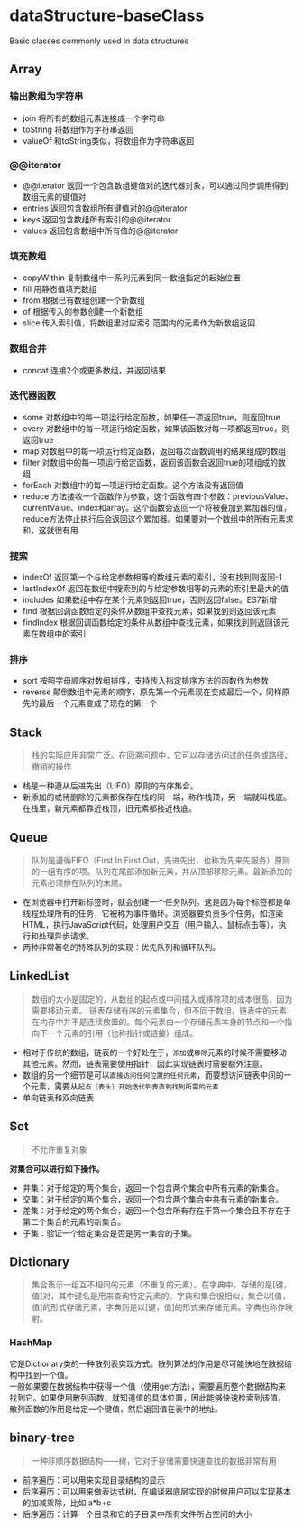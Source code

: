 # dataStructure-baseClass
Basic classes commonly used in data structures

## Array
### 输出数组为字符串
* join 将所有的数组元素连接成一个字符串
* toString 将数组作为字符串返回
* valueOf 和toString类似，将数组作为字符串返回
### @@iterator
* @@iterator 返回一个包含数组键值对的迭代器对象，可以通过同步调用得到数组元素的键值对
* entries 返回包含数组所有键值对的@@iterator
* keys 返回包含数组所有索引的@@iterator
* values 返回包含数组中所有值的@@iterator
### 填充数组
* copyWithin 复制数组中一系列元素到同一数组指定的起始位置
* fill 用静态值填充数组
* from 根据已有数组创建一个新数组
* of 根据传入的参数创建一个新数组
* slice 传入索引值，将数组里对应索引范围内的元素作为新数组返回
### 数组合并
* concat 连接2个或更多数组，并返回结果
### 迭代器函数
* some 对数组中的每一项运行给定函数，如果任一项返回true，则返回true
* every 对数组中的每一项运行给定函数，如果该函数对每一项都返回true，则返回true
* map 对数组中的每一项运行给定函数，返回每次函数调用的结果组成的数组
* filter 对数组中的每一项运行给定函数，返回该函数会返回true的项组成的数组
* forEach 对数组中的每一项运行给定函数。这个方法没有返回值
* reduce 方法接收一个函数作为参数，这个函数有四个参数：previousValue、currentValue、index和array。这个函数会返回一个将被叠加到累加器的值，reduce方法停止执行后会返回这个累加器。如果要对一个数组中的所有元素求和，这就很有用
### 搜索
* indexOf 返回第一个与给定参数相等的数组元素的索引，没有找到则返回-1
* lastIndexOf 返回在数组中搜索到的与给定参数相等的元素的索引里最大的值
* includes 如果数组中存在某个元素则返回true，否则返回false。ES7新增
* find 根据回调函数给定的条件从数组中查找元素，如果找到则返回该元素
* findIndex 根据回调函数给定的条件从数组中查找元素，如果找到则返回该元素在数组中的索引
### 排序
* sort 按照字母顺序对数组排序，支持传入指定排序方法的函数作为参数
* reverse 颠倒数组中元素的顺序，原先第一个元素现在变成最后一个，同样原先的最后一个元素变成了现在的第一个

## Stack
> 栈的实际应用非常广泛。在回溯问题中，它可以存储访问过的任务或路径、撤销的操作
* 栈是一种遵从后进先出（LIFO）原则的有序集合。
* 新添加的或待删除的元素都保存在栈的同一端，称作栈顶，另一端就叫栈底。在栈里，新元素都靠近栈顶，旧元素都接近栈底。


## Queue
> 队列是遵循FIFO（First In First Out，先进先出，也称为先来先服务）原则的一组有序的项。队列在尾部添加新元素，并从顶部移除元素。最新添加的元素必须排在队列的末尾。
* 在浏览器中打开新标签时，就会创建一个任务队列。这是因为每个标签都是单线程处理所有的任务，它被称为事件循环。浏览器要负责多个任务，如渲染HTML，执行JavaScript代码，处理用户交互（用户输入、鼠标点击等），执行和处理异步请求。
* 两种非常著名的特殊队列的实现：优先队列和循环队列。

## LinkedList
>数组的大小是固定的，从数组的起点或中间插入或移除项的成本很高，因为需要移动元素。
>链表存储有序的元素集合，但不同于数组，链表中的元素在内存中并不是连续放置的。每个元素由一个存储元素本身的节点和一个指向下一个元素的引用（也称指针或链接）组成。
* 相对于传统的数组，链表的一个好处在于，`添加`或`移除`元素的时候不需要移动其他元素。然而，链表需要使用指针，因此实现链表时需要额外注意。
* 数组的另一个细节是可以`直接访问任何位置的任何元素`，而要想访问链表中间的一个元素，需要从`起点（表头）开始迭代列表直到找到所需的元素`
* 单向链表和双向链表

## Set
>不允许重复对象 

**对集合可以进行如下操作。**
+ 并集：对于给定的两个集合，返回一个包含两个集合中所有元素的新集合。
+ 交集：对于给定的两个集合，返回一个包含两个集合中共有元素的新集合。
+ 差集：对于给定的两个集合，返回一个包含所有存在于第一个集合且不存在于第二个集合的元素的新集合。
+ 子集：验证一个给定集合是否是另一集合的子集。

## Dictionary
> 集合表示一组互不相同的元素（不重复的元素）。在字典中，存储的是[键，值]对，其中键名是用来查询特定元素的。字典和集合很相似，集合以[值，值]的形式存储元素，字典则是以[键，值]的形式来存储元素。字典也称作映射。
### HashMap
它是Dictionary类的一种散列表实现方式。散列算法的作用是尽可能快地在数据结构中找到一个值。  
一般如果要在数据结构中获得一个值（使用get方法），需要遍历整个数据结构来找到它。如果使用散列函数，就知道值的具体位置，因此能够快速检索到该值。  
散列函数的作用是给定一个键值，然后返回值在表中的地址。

## binary-tree
> 一种非顺序数据结构——树，它对于存储需要快速查找的数据非常有用
* 前序遍历：可以用来实现目录结构的显示
* 后序遍历：可以用来做表达式树，在编译器底层实现的时候用户可以实现基本的加减乘除，比如 a*b+c
* 后序遍历：计算一个目录和它的子目录中所有文件所占空间的大小
